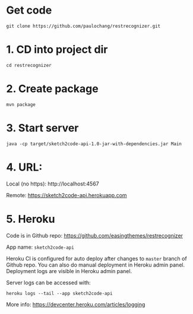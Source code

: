 # Get code
```
git clone https://github.com/paulochang/restrecognizer.git
```

# 1. CD into project dir
```
cd restrecognizer
```

# 2. Create package
```
mvn package
```

# 3. Start server
```
java -cp target/sketch2code-api-1.0-jar-with-dependencies.jar Main
```

# 4. URL:

Local (no https):
http://localhost:4567

Remote:
https://sketch2code-api.herokuapp.com

# 5. Heroku

Code is in Github repo: https://github.com/easingthemes/restrecognizer

App name: `sketch2code-api`

Heroku CI is configured for auto deploy after changes to `master` branch of Github repo.
You can also do manual deployment in Heroku admin panel.
Deployment logs are visible in Heroku admin panel.

Server logs can be accessed with:
```
heroku logs --tail --app sketch2code-api
```
More info: https://devcenter.heroku.com/articles/logging
